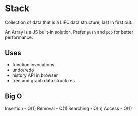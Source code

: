 # Stack

Collection of data that is a LIFO data structure; last in first out.

An Array is a JS built-in solution. Prefer `push` and `pop` for better performance.

## Uses

- function invocations
- undo/redo
- history API in browser
- tree and graph data structures

## Big O

Insertion - O(1)
Removal - O(1)
Searching - O(n)
Access - O(1)
